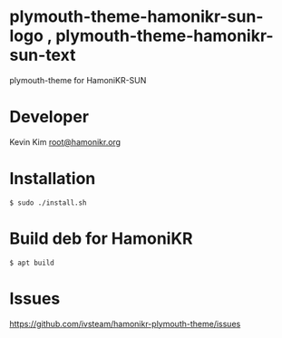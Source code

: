 # plymouth-theme-hamonikr-sun-logo , plymouth-theme-hamonikr-sun-text

plymouth-theme for HamoniKR-SUN

# Developer

Kevin Kim <root@hamonikr.org>

# Installation

```
$ sudo ./install.sh
```

# Build deb for HamoniKR

```
$ apt build
```

# Issues

https://github.com/ivsteam/hamonikr-plymouth-theme/issues
